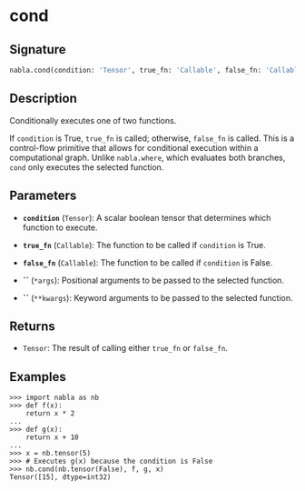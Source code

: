 # cond

## Signature

```python
nabla.cond(condition: 'Tensor', true_fn: 'Callable', false_fn: 'Callable') -> 'Tensor'
```

## Description

Conditionally executes one of two functions.

If `condition` is True, `true_fn` is called; otherwise, `false_fn` is
called. This is a control-flow primitive that allows for conditional
execution within a computational graph. Unlike `nabla.where`, which
evaluates both branches, `cond` only executes the selected function.

## Parameters

- **`condition`** (`Tensor`): A scalar boolean tensor that determines which function to execute.

- **`true_fn`** (`Callable`): The function to be called if `condition` is True.

- **`false_fn`** (`Callable`): The function to be called if `condition` is False.

- **``** (`*args`): Positional arguments to be passed to the selected function.

- **``** (`**kwargs`): Keyword arguments to be passed to the selected function.

## Returns

- `Tensor`: The result of calling either `true_fn` or `false_fn`.

## Examples

```pycon
>>> import nabla as nb
>>> def f(x):
    return x * 2
...
>>> def g(x):
    return x + 10
...
>>> x = nb.tensor(5)
>>> # Executes g(x) because the condition is False
>>> nb.cond(nb.tensor(False), f, g, x)
Tensor([15], dtype=int32)
```
